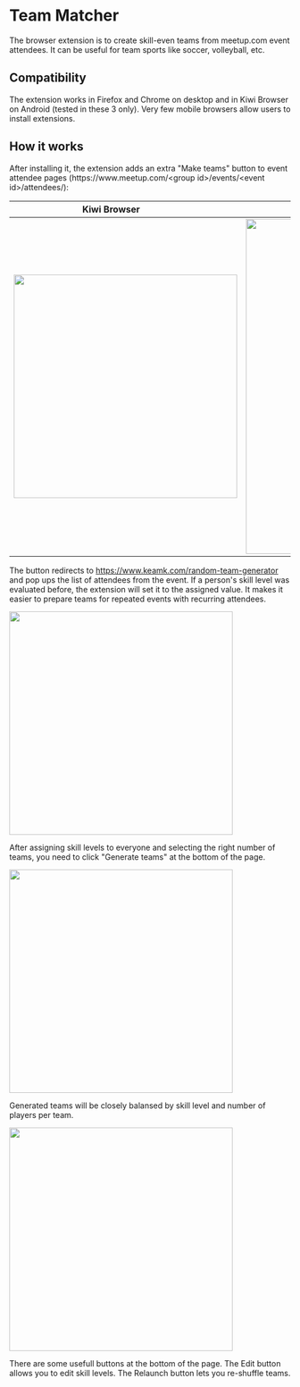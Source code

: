 # Team Matcher
The browser extension is to create skill-even teams from meetup.com event attendees. It can be useful for team sports like soccer, volleyball, etc.

## Compatibility
The extension works in Firefox and Chrome on desktop and in Kiwi Browser on Android (tested in these 3 only). Very few mobile browsers allow users to install extensions.

## How it works
After installing it, the extension adds an extra "Make teams" button to event attendee pages (htt<span></span>ps://w<span></span>ww.meetup.com/&lt;group id>/events/&lt;event id>/attendees/):

Kiwi Browser             |  Chrome on a desktop
:-----------------------:|:-------------------------:
<img src="https://user-images.githubusercontent.com/70592592/92333917-2615b800-f057-11ea-8b0d-b97b644df717.png" width="400"> | <img src="https://user-images.githubusercontent.com/61709855/92332588-0083b100-f04d-11ea-9eb6-a5de8cacd0bd.png" width="600">

The button redirects to https://www.keamk.com/random-team-generator and pop ups the list of attendees from the event. If a person's skill level was evaluated before, the extension will set it to the assigned value. It makes it easier to prepare teams for repeated events with recurring attendees.

<img src="https://user-images.githubusercontent.com/70592592/109427058-9d048b80-79be-11eb-891c-48e20f51ecea.png" width="400">

After assigning skill levels to everyone and selecting the right number of teams, you need to click "Generate teams" at the bottom of the page.

<img src="https://user-images.githubusercontent.com/70592592/109427059-9d048b80-79be-11eb-87e5-f71d54878727.png" width="400">

Generated teams will be closely balansed by skill level and number of players per team.

<img src="https://user-images.githubusercontent.com/70592592/109427060-9d048b80-79be-11eb-858c-9c9040bb8f02.png" width="400">

There are some usefull buttons at the bottom of the page. The Edit button allows you to edit skill levels. The Relaunch button lets you re-shuffle teams.
